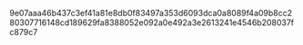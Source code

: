 9e07aaa46b437c3ef41a81e8db0f83497a353d6093dca0a8089f4a09b8cc280307716148cd189629fa8388052e092a0e492a3e2613241e4546b208037fc879c7
